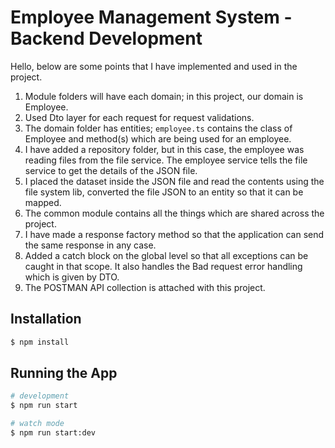 # Employee Management System - Backend Development

<p>Hello, below are some points that I have implemented and used in the project.</p>

<ol>
  <li>Module folders will have each domain; in this project, our domain is Employee.</li>
  <li>Used Dto layer for each request for request validations.</li>
  <li>The domain folder has entities; <code>employee.ts</code> contains the class of Employee and method(s) which are being used for an employee.</li>
  <li>I have added a repository folder, but in this case, the employee was reading files from the file service. The employee service tells the file service to get the details of the JSON file.</li>
  <li>I placed the dataset inside the JSON file and read the contents using the file system lib, converted the file JSON to an entity so that it can be mapped.</li>
  <li>The common module contains all the things which are shared across the project.</li>
  <li>I have made a response factory method so that the application can send the same response in any case.</li>
  <li>Added a catch block on the global level so that all exceptions can be caught in that scope. It also handles the Bad request error handling which is given by DTO.</li>
  <li>The POSTMAN API collection is attached with this project.</li>
</ol>

<h2>Installation</h2>

```bash
$ npm install
```

<h2>Running the App</h2>

```bash
# development
$ npm run start

# watch mode
$ npm run start:dev